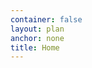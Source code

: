 ```yaml
---
container: false
layout: plan
anchor: none
title: Home
---
```


<div class="above">
  <div class="container panel stack">
    <panel></panel>
  </div>
  <div class="container plan stack">
    <div class="col-md-9">
      <plan></plan>
    </div>
  </div>
</div>
